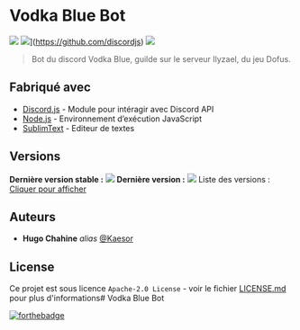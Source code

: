 # Vodka Blue Bot

![](https://img.shields.io/discord/372371393783791629?style=flat-square)
![](https://img.shields.io/badge/discord.js-v12.5.1--dev-blue.svg?style=flat-square&?logo=npm)](https://github.com/discordjs)
![](https://img.shields.io/badge/version-0.1-blue.svg?style=flat-square&logo=discord)


> Bot du discord Vodka Blue, guilde sur le serveur Ilyzael, du jeu Dofus.

## Fabriqué avec

* [Discord.js](https://discord.js.org/#/) - Module pour intéragir avec Discord API
* [Node.js](https://nodejs.org/fr/) - Environnement d’exécution JavaScript
* [SublimText](https://www.sublimetext.com/) - Editeur de textes


## Versions
**Dernière version stable :** ![](https://img.shields.io/badge/version-0.1-blue.svg&logo=discord)
**Dernière version :** ![](https://img.shields.io/badge/version-0.1-blue.svg&logo=discord)
Liste des versions : [Cliquer pour afficher](https://github.com/Kaesor/Vodka-Blue/tags)

## Auteurs
* **Hugo Chahine** _alias_ [@Kaesor](https://github.com/Kaesor)


## License

Ce projet est sous licence ``Apache-2.0 License`` - voir le fichier [LICENSE.md](LICENSE.md) pour plus d'informations# Vodka Blue Bot

[![forthebadge](https://forthebadge.com/images/badges/built-with-love.svg)](https://forthebadge.com)